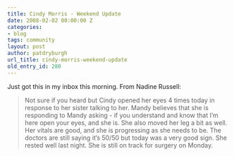 ```yaml
---
title: Cindy Morris - Weekend Update
date: 2008-02-02 00:00:00 Z
categories:
- blog
tags: community
layout: post
author: patdryburgh
url_title: cindy-morris-weekend-update
old_entry_id: 280
---
```


Just got this in my inbox this morning. From Nadine Russell:

>Not sure if you heard but Cindy opened her eyes 4 times today in response to her sister talking to her. Mandy believes that she is responding to Mandy asking - if you understand and know that I’m here open your eyes, and she is. She also moved her leg a bit as well. Her vitals are good, and she is progressing as she needs to be. The doctors are still saying it’s 50/50 but today was a very good sign. She rested well last night. She is still on track for surgery on Monday.